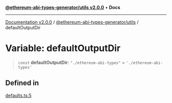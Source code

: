 [**@ethereum-abi-types-generator/utils v2.0.0**](../README.md) • **Docs**

***

[Documentation v2.0.0](../../../packages.md) / [@ethereum-abi-types-generator/utils](../README.md) / defaultOutputDir

# Variable: defaultOutputDir

> `const` **defaultOutputDir**: `"./ethereum-abi-types"` = `'./ethereum-abi-types'`

## Defined in

[defaults.ts:5](https://github.com/niZmosis/ethereum-abi-types-generator/blob/51c0ac8a6ea35330201860f8469daa0efc6ae8f2/packages/utils/src/defaults.ts#L5)
